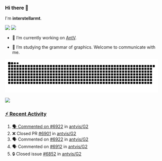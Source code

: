 ### Hi there 👋

I'm **interstellarmt**.

[![](https://img.shields.io/endpoint?url=https://awards.antv.vision/interstellarmt-g2-contributor.json)](https://github.com/antvis/g2)
[![](https://img.shields.io/endpoint?url=https://awards.antv.vision/interstellarmt-gpt-vis-contributor.json)](https://github.com/antvis/gpt-vis)

- 🔭 I’m currently working on [AntV](https://github.com/antvis).

- 📖 I’m studying the grammar of graphics. Welcome to communicate with me.

![](https://raw.githubusercontent.com/interstellarmt/interstellarmt/refs/heads/output/github-contribution-grid-snake.svg)
<div>
  <a href="https://github.com/interstellarmt">
  <img height="180em" src="https://github-readme-stats-eight-theta.vercel.app/api?username=interstellarmt&show_icons=true&include_all_commits=true&count_private=true&theme=tokyonight"/>
</div>
    
### :zap: Recent Activity

<!--START_SECTION:activity-->
1. 🗣 Commented on [#6922](https://github.com/antvis/G2/pull/6922#issuecomment-2903483867) in [antvis/G2](https://github.com/antvis/G2)
2. ❌ Closed PR [#6901](https://github.com/antvis/G2/pull/6901) in [antvis/G2](https://github.com/antvis/G2)
3. 🗣 Commented on [#6922](https://github.com/antvis/G2/pull/6922#issuecomment-2903476131) in [antvis/G2](https://github.com/antvis/G2)
4. 🗣 Commented on [#6912](https://github.com/antvis/G2/pull/6912#issuecomment-2903401984) in [antvis/G2](https://github.com/antvis/G2)
5. 🔒 Closed issue [#6852](https://github.com/antvis/G2/issues/6852) in [antvis/G2](https://github.com/antvis/G2)
<!--END_SECTION:activity-->

